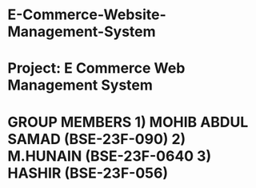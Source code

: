 # E-Commerce-Website-Management-System
# Project: E Commerce Web Management System  
# GROUP MEMBERS  1) MOHIB ABDUL SAMAD (BSE-23F-090)  2) M.HUNAIN (BSE-23F-0640  3) HASHIR (BSE-23F-056)  
